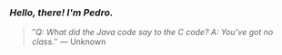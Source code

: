 ### *Hello, there! I'm Pedro.*
> ″*Q: What did the Java code say to the C code? A: You’ve got no class.*″
 — Unknown
